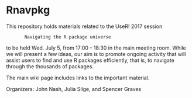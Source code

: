 # Rnavpkg

This repository holds materials related to the UseR! 2017 session

           Navigating the R package universe

to be held Wed. July 5, from 17:00 - 18:30 in the main meeting room.
While we will present a few ideas, our aim is to promote ongoing activity 
that will assist users to find and use R packages efficiently, that is,
to navigate through the thousands of packages.

The main wiki page includes links to the important material. 


Organizers: John Nash, Julia Silge, and Spencer Graves

